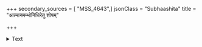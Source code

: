 +++
secondary_sources = [ "MSS_4643",]
jsonClass = "Subhaashita"
title = "आत्मानमम्भोनिधिरेतु शोषम्"

+++

<details><summary>Text</summary>

आत्मानमम्भोनिधिरेतु शोषं ब्रह्माण्डमासिञ्चतु वा तरङ्गैः।  
नास्ति क्षतिर्नोपचितः कदापि पयोदवृत्तेः खलु चातकस्य॥
</details>
